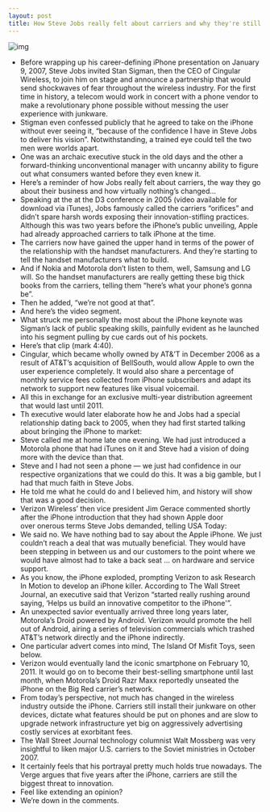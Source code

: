 ```yaml
---
layout: post
title: How Steve Jobs really felt about carriers and why they're still like Soviet ministries
---
```

![img](http://media.idownloadblog.com/wp-content/uploads/2012/07/Steve-Jobs-and-Stan-Sigman.jpg)
* Before wrapping up his career-defining iPhone presentation on January 9, 2007, Steve Jobs invited Stan Sigman, then the CEO of Cingular Wireless, to join him on stage and announce a partnership that would send shockwaves of fear throughout the wireless industry. For the first time in history, a telecom would work in concert with a phone vendor to make a revolutionary phone possible without messing the user experience with junkware.
* Stigman even confessed publicly that he agreed to take on the iPhone without ever seeing it, “because of the confidence I have in Steve Jobs to deliver his vision”. Notwithstanding, a trained eye could tell the two men were worlds apart.
* One was an archaic executive stuck in the old days and the other a forward-thinking unconventional manager with uncanny ability to figure out what consumers wanted before they even knew it.
* Here’s a reminder of how Jobs really felt about carriers, the way they go about their business and how virtually nothing’s changed…
* Speaking at the at the D3 conference in 2005 (video available for download via iTunes), Jobs famously called the carriers “orifices” and didn’t spare harsh words exposing their innovation-stifling practices. Although this was two years before the iPhone’s public unveiling, Apple had already approached carriers to talk iPhone at the time.
* The carriers now have gained the upper hand in terms of the power of the relationship with the handset manufacturers. And they’re starting to tell the handset manufacturers what to build.
* And if Nokia and Motorola don’t listen to them, well, Samsung and LG will. So the handset manufacturers are really getting these big thick books from the carriers, telling them “here’s what your phone’s gonna be”.
* Then he added, “we’re not good at that”.
* And here’s the video segment.
* What struck me personally the most about the iPhone keynote was Sigman’s lack of public speaking skills, painfully evident as he launched into his segment pulling by cue cards out of his pockets.
* Here’s that clip (mark 4:40).
* Cingular, which became wholly owned by AT&’T in December 2006 as a result of AT&T’s acquisition of BellSouth, would allow Apple to own the user experience completely. It would also share a percentage of monthly service fees collected from iPhone subscribers and adapt its network to support new features like visual voicemail.
* All this in exchange for an exclusive multi-year distribution agreement that would last until 2011.
* Th executive would later elaborate how he and Jobs had a special relationship dating back to 2005, when they had first started talking about bringing the iPhone to market:
* Steve called me at home late one evening. We had just introduced a Motorola phone that had iTunes on it and Steve had a vision of doing more with the device than that.
* Steve and I had not seen a phone — we just had confidence in our respective organizations that we could do this. It was a big gamble, but I had that much faith in Steve Jobs.
* He told me what he could do and I believed him, and history will show that was a good decision.
* Verizon Wireless’ then vice president Jim Gerace commented shortly after the iPhone introduction that they had shown Apple door over onerous terms Steve Jobs demanded, telling USA Today:
* We said no. We have nothing bad to say about the Apple iPhone. We just couldn’t reach a deal that was mutually beneficial. They would have been stepping in between us and our customers to the point where we would have almost had to take a back seat … on hardware and service support.
* As you know, the iPhone exploded, prompting Verizon to ask Research In Motion to develop an iPhone killer. According to The Wall Street Journal, an executive said that Verizon “started really rushing around saying, ‘Helps us build an innovative competitor to the iPhone'”.
* An unexpected savior eventually arrived three long years later, Motorola’s Droid powered by Android. Verizon would promote the hell out of Android, airing a series of television commercials which trashed AT&T’s network directly and the iPhone indirectly.
* One particular advert comes into mind, The Island Of Misfit Toys, seen below.
* Verizon would eventually land the iconic smartphone on February 10, 2011. It would go on to become their best-selling smartphone until last month, when Motorola’s Droid Razr Maxx reportedly unseated the iPhone on the Big Red carrier’s network.
* From today’s perspective, not much has changed in the wireless industry outside the iPhone. Carriers still install their junkware on other devices, dictate what features should be put on phones and are slow to upgrade network infrastructure yet big on aggressively advertising costly services at exorbitant fees.
* The Wall Street Journal technology columnist Walt Mossberg was very insightful to liken major U.S. carriers to the Soviet ministries in October 2007.
* It certainly feels that his portrayal pretty much holds true nowadays. The Verge argues that five years after the iPhone, carriers are still the biggest threat to innovation.
* Feel like extending an opinion?
* We’re down in the comments.

